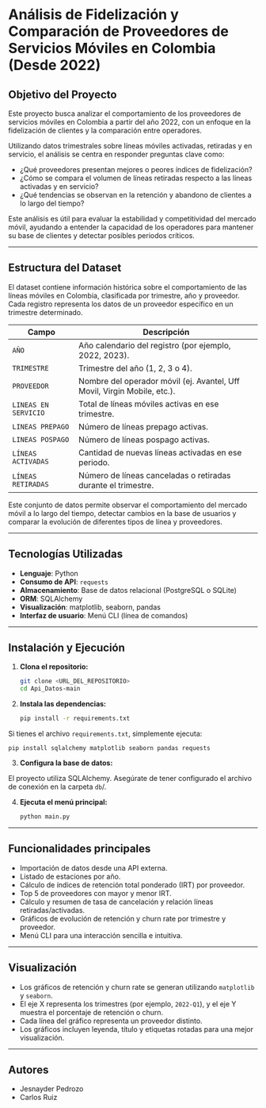 # Análisis de Fidelización y Comparación de Proveedores de Servicios Móviles en Colombia (Desde 2022)

## Objetivo del Proyecto

Este proyecto busca analizar el comportamiento de los proveedores de servicios móviles en Colombia a partir del año 2022, con un enfoque en la fidelización de clientes y la comparación entre operadores.

Utilizando datos trimestrales sobre líneas móviles activadas, retiradas y en servicio, el análisis se centra en responder preguntas clave como:

- ¿Qué proveedores presentan mejores o peores índices de fidelización?
- ¿Cómo se compara el volumen de líneas retiradas respecto a las líneas activadas y en servicio?
- ¿Qué tendencias se observan en la retención y abandono de clientes a lo largo del tiempo?

Este análisis es útil para evaluar la estabilidad y competitividad del mercado móvil, ayudando a entender la capacidad de los operadores para mantener su base de clientes y detectar posibles periodos críticos.

---

## Estructura del Dataset

El dataset contiene información histórica sobre el comportamiento de las líneas móviles en Colombia, clasificada por trimestre, año y proveedor. Cada registro representa los datos de un proveedor específico en un trimestre determinado.

| **Campo**              | **Descripción**                                                                 |
|------------------------|---------------------------------------------------------------------------------|
| `AÑO`                  | Año calendario del registro (por ejemplo, 2022, 2023).                         |
| `TRIMESTRE`            | Trimestre del año (1, 2, 3 o 4).                                                |
| `PROVEEDOR`            | Nombre del operador móvil (ej. Avantel, Uff Movil, Virgin Mobile, etc.).        |
| `LINEAS EN SERVICIO`   | Total de líneas móviles activas en ese trimestre.                               |
| `LINEAS PREPAGO`       | Número de líneas prepago activas.                                               |
| `LINEAS POSPAGO`       | Número de líneas pospago activas.                                               |
| `LÍNEAS ACTIVADAS`     | Cantidad de nuevas líneas activadas en ese periodo.                             |
| `LÍNEAS RETIRADAS`     | Número de líneas canceladas o retiradas durante el trimestre.                   |

Este conjunto de datos permite observar el comportamiento del mercado móvil a lo largo del tiempo, detectar cambios en la base de usuarios y comparar la evolución de diferentes tipos de línea y proveedores.

---

## Tecnologías Utilizadas

- **Lenguaje**: Python
- **Consumo de API**: `requests`
- **Almacenamiento**: Base de datos relacional (PostgreSQL o SQLite)
- **ORM**: SQLAlchemy
- **Visualización**: matplotlib, seaborn, pandas
- **Interfaz de usuario**: Menú CLI (línea de comandos)

---

## Instalación y Ejecución

1. **Clona el repositorio:**
   ```bash
   git clone <URL_DEL_REPOSITORIO>
   cd Api_Datos-main

2. **Instala las dependencias:**
    ```bash
    pip install -r requirements.txt
    
Si tienes el archivo `requirements.txt`, simplemente ejecuta:

    pip install sqlalchemy matplotlib seaborn pandas requests

3. **Configura la base de datos:**

El proyecto utiliza SQLAlchemy. Asegúrate de tener configurado el archivo de conexión en la carpeta `db`/.

4. **Ejecuta el menú principal:**
    ```bash
    python main.py

---

## Funcionalidades principales

- Importación de datos desde una API externa.
- Listado de estaciones por año.
- Cálculo de índices de retención total ponderado (IRT) por proveedor.
- Top 5 de proveedores con mayor y menor IRT.
- Cálculo y resumen de tasa de cancelación y relación líneas retiradas/activadas.
- Gráficos de evolución de retención y churn rate por trimestre y proveedor.
- Menú CLI para una interacción sencilla e intuitiva.

---

## Visualización

- Los gráficos de retención y churn rate se generan utilizando `matplotlib` y `seaborn`.
- El eje X representa los trimestres (por ejemplo, `2022-Q1`), y el eje Y muestra el porcentaje de retención o churn.
- Cada línea del gráfico representa un proveedor distinto.
- Los gráficos incluyen leyenda, título y etiquetas rotadas para una mejor visualización.

---

## Autores

- Jesnayder Pedrozo
- Carlos Ruiz
